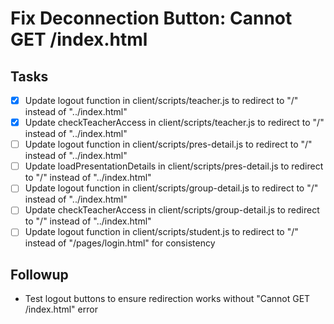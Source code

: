 # Fix Deconnection Button: Cannot GET /index.html

## Tasks
- [x] Update logout function in client/scripts/teacher.js to redirect to "/" instead of "../index.html"
- [x] Update checkTeacherAccess in client/scripts/teacher.js to redirect to "/" instead of "../index.html"
- [ ] Update logout function in client/scripts/pres-detail.js to redirect to "/" instead of "../index.html"
- [ ] Update loadPresentationDetails in client/scripts/pres-detail.js to redirect to "/" instead of "../index.html"
- [ ] Update logout function in client/scripts/group-detail.js to redirect to "/" instead of "../index.html"
- [ ] Update checkTeacherAccess in client/scripts/group-detail.js to redirect to "/" instead of "../index.html"
- [ ] Update logout function in client/scripts/student.js to redirect to "/" instead of "/pages/login.html" for consistency

## Followup
- Test logout buttons to ensure redirection works without "Cannot GET /index.html" error
